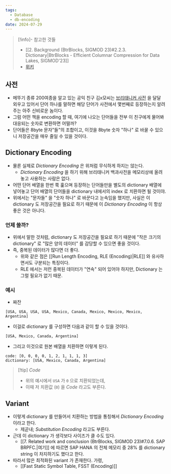 ```yaml
---
tags:
  - Database
  - db-encoding
date: 2024-07-29
---
```

> [!info]- 참고한 것들
> - [[2. Background (BtrBlocks, SIGMOD 23)#2.2.3. Dictionary|BtrBlocks - Efficient Columnar Compression for Data Lakes, SIGMOD'23]]
> - [위키](https://en.wikipedia.org/wiki/Dictionary_coder)

## 사전

- 메뚜기 종류 200여종을 알고 있는 공익 친구 김x모씨는 [브리태니커 사전](https://en.wikipedia.org/wiki/Encyclop%C3%A6dia_Britannica) 을 달달 외우고 있어서 단어 하나를 말하면 해당 단어가 사전에서 몇번째로 등장하는지 알려주는 아주 신비로운 놈이다.
- 그럼 어떤 책을 encoding 할 때, 여기에 나오는 단어들을 전부 이 친구에게 물어봐 대응되는 숫자로 변환하면 어떨까?
- 단어들은 8byte 문자"들"의 조합이고, 이것을 8byte 숫자 "하나" 로 바꿀 수 있으니 저장공간을 매우 줄일 수 있을 것이다.

## Dictionary Encoding

- 물론 실제로 *Dictionary Encoding* 은 위처럼 무식하게 하지는 않는다.
	- *Dictionary Encoding* 을 하기 위해 브리태니커 백과사전을 메모리상에 올려놓고 사용하는 사람은 없다.
- 어떤 단어 배열을 한번 쭉 훑으며 등장하는 단어들만을 별도의 dictionary 배열에 넣어놓고 단어 배열의 단어들을 dictionary 내에서의 index 로 치환하면 될 것이야.
- 위에서는 "문자들" 을 "숫자 하나" 로 바꾼다고 눈속임을 했지만, 사실은 이 dictionary 도 저장공간을 필요로 하기 때문에 이 *Dictionary Encoding* 이 항상 좋은 것은 아니다.

### 언제 쓸까?

- 위에서 말한 것처럼, dictionary 도 저장공간을 필요로 하기 때문에 "작은 크기의 dictionary" 로 "많은 양의 데이터" 를 감당할 수 있으면 좋을 것이다.
- 즉, 중복된 데이터가 많다면 더 좋다.
	- 위와 같은 점은 [[Run Length Encoding, RLE (Encoding)|RLE]] 와 유사하면서도 구분되는 특징이다.
	- RLE 에서는 저런 중복된 데이터가 "연속" 되어 있어야 하지만, Dictionary 는 그럴 필요가 없기 때문.

### 예시

- 짜잔

```
[USA, USA, USA, USA, Mexico, Canada, Mexico, Mexico, Mexico, Argentina]
```

- 이걸로 dictionary 를 구성하면 다음과 같이 할 수 있을 것이다.

```
[USA, Mexico, Canada, Argentina]
```

- 그리고 이것으로 원본 배열을 치환하면 이렇게 된다.

```
code: [0, 0, 0, 0, 1, 2, 1, 1, 1, 3]
dictionary: [USA, Mexico, Canada, Argentina]
```

> [!tip] *Code*
> - 위의 예시에서 `USA` 가 `0` 으로 치환되었는데,
> - 이때 저 치환값 (`0`) 을 *Code* 라고도 부른다.

## Variant

- 이렇게 dictionary 를 만들어서 치환하는 방법을 통칭해서 *Dictionary Encoding* 이라고 한다.
	- 제곧내; *Substitution Encoding* 라고도 부른다.
- 근데 이 dictionary 가 생각보다 사이즈가 클 수도 있다.
	- [[7. Related work and conclusion (BtrBlocks, SIGMOD 23)#7.0.6. SAP BRPFC.|여기]] 에 따르면 SAP HANA 의 전체 메모리 중 28% 를 dictionary string 이 차지하기도 했다고 한다.
- 따라서 많은 최적화된 variant 가 존재한다. 가령,
	- [[Fast Static Symbol Table, FSST (Encoding)]]